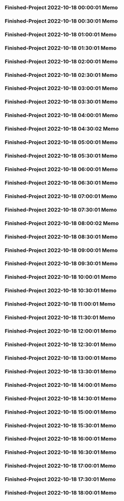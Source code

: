 ### Finished-Project 2022-10-18 00:00:01 Memo
### Finished-Project 2022-10-18 00:30:01 Memo
### Finished-Project 2022-10-18 01:00:01 Memo
### Finished-Project 2022-10-18 01:30:01 Memo
### Finished-Project 2022-10-18 02:00:01 Memo
### Finished-Project 2022-10-18 02:30:01 Memo
### Finished-Project 2022-10-18 03:00:01 Memo
### Finished-Project 2022-10-18 03:30:01 Memo
### Finished-Project 2022-10-18 04:00:01 Memo
### Finished-Project 2022-10-18 04:30:02 Memo
### Finished-Project 2022-10-18 05:00:01 Memo
### Finished-Project 2022-10-18 05:30:01 Memo
### Finished-Project 2022-10-18 06:00:01 Memo
### Finished-Project 2022-10-18 06:30:01 Memo
### Finished-Project 2022-10-18 07:00:01 Memo
### Finished-Project 2022-10-18 07:30:01 Memo
### Finished-Project 2022-10-18 08:00:02 Memo
### Finished-Project 2022-10-18 08:30:01 Memo
### Finished-Project 2022-10-18 09:00:01 Memo
### Finished-Project 2022-10-18 09:30:01 Memo
### Finished-Project 2022-10-18 10:00:01 Memo
### Finished-Project 2022-10-18 10:30:01 Memo
### Finished-Project 2022-10-18 11:00:01 Memo
### Finished-Project 2022-10-18 11:30:01 Memo
### Finished-Project 2022-10-18 12:00:01 Memo
### Finished-Project 2022-10-18 12:30:01 Memo
### Finished-Project 2022-10-18 13:00:01 Memo
### Finished-Project 2022-10-18 13:30:01 Memo
### Finished-Project 2022-10-18 14:00:01 Memo
### Finished-Project 2022-10-18 14:30:01 Memo
### Finished-Project 2022-10-18 15:00:01 Memo
### Finished-Project 2022-10-18 15:30:01 Memo
### Finished-Project 2022-10-18 16:00:01 Memo
### Finished-Project 2022-10-18 16:30:01 Memo
### Finished-Project 2022-10-18 17:00:01 Memo
### Finished-Project 2022-10-18 17:30:01 Memo
### Finished-Project 2022-10-18 18:00:01 Memo
